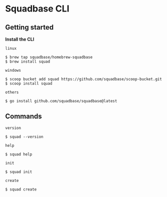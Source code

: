 # Squadbase CLI

## Getting started

**Install the CLI**

`linux`

```shell
$ brew tap squadbase/homebrew-squadbase
$ brew install squad
```

`windows`

```shell
$ scoop bucket add squad https://github.com/squadbase/scoop-bucket.git
$ scoop install squad
```

`others`

```shell
$ go install github.com/squadbase/squadbase@latest
```

## Commands

`version`

```shell
$ squad --version
```

`help`

```shell
$ squad help
```

`init`

```shell
$ squad init
```

`create`

```shell
$ squad create
```
